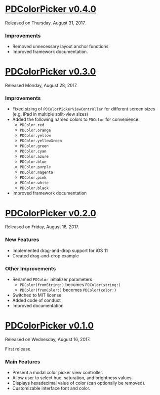 # [PDColorPicker v0.4.0](https://github.com/pdil/PDColorPicker/releases/tag/0.4.0)
Released on Thursday, August 31, 2017.

### Improvements
* Removed unnecessary layout anchor functions.
* Improved framework documentation.

# [PDColorPicker v0.3.0](https://github.com/pdil/PDColorPicker/releases/tag/0.3.0)
Released Monday, August 28, 2017.

### Improvements
* Fixed sizing of `PDColorPickerViewController` for different screen sizes (e.g. iPad in multiple split-view sizes)
* Added the following named colors to `PDColor` for convenience:
  * `PDColor.red`
  * `PDColor.orange`
  * `PDColor.yellow`
  * `PDColor.yellowGreen`
  * `PDColor.green`
  * `PDColor.cyan`
  * `PDColor.azure`
  * `PDColor.blue`
  * `PDColor.purple`
  * `PDColor.magenta`
  * `PDColor.pink`
  * `PDColor.white`
  * `PDColor.black`
* Improved framework documentation

# [PDColorPicker v0.2.0](https://github.com/pdil/PDColorPicker/releases/tag/0.2.0)
Released on Friday, August 18, 2017.

### New Features
* Implemented drag-and-drop support for iOS 11
* Created drag-and-drop example

### Other Improvements
* Renamed `PDColor` initializer parameters
  - `PDColor(fromString:)` becomes `PDColor(string:)`
  - `PDColor(fromColor:)` becomes `PDColor(color:)`
* Switched to MIT license
* Added code of conduct
* Improved documentation

# [PDColorPicker v0.1.0](https://github.com/pdil/PDColorPicker/releases/tag/0.1.0)
Released on Wednesday, August 16, 2017.

First release.

### Main Features
* Present a modal color picker view controller.
* Allow user to select hue, saturation, and brightness values.
* Displays hexadecimal value of color (can optionally be removed).
* Customizable interface font and color.
